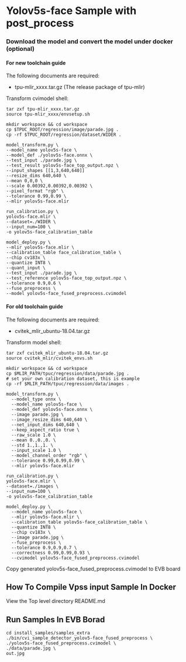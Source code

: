 # Yolov5s-face Sample with post_process

### Download the model and convert the model under docker (optional)
#### For new toolchain guide
The following documents are required:
* tpu-mlir_xxxx.tar.gz (The release package of tpu-mlir)

Transform cvimodel shell:
``` shell
tar zxf tpu-mlir_xxxx.tar.gz
source tpu-mlir_xxxx/envsetup.sh

mkdir workspace && cd workspace
cp $TPUC_ROOT/regression/image/parade.jpg .
cp -rf $TPUC_ROOT/regression/dataset/WIDER .

model_transform.py \
--model_name yolov5s-face \
--model_def ./yolov5s-face.onnx \
--test_input ./parade.jpg \
--test_result yolov5s-face_top_output.npz \
--input_shapes [[1,3,640,640]]
--resize_dims 640,640 \
--mean 0,0,0 \
--scale 0.00392,0.00392,0.00392 \
--pixel_format "rgb" \
--tolerance 0.99,0.99 \
--mlir yolov5s-face.mlir

run_calibration.py \
yolov5s-face.mlir \
--dataset=./WIDER \
--input_num=100 \
-o yolov5s-face_calibration_table

model_deploy.py \
--mlir yolov5s-face.mlir \
--calibration_table face_calibration_table \
--chip cv183x \
--quantize INT8 \
--quant_input \
--test_input ./parade.jpg \
--test_reference yolov5s-face_top_output.npz \
--tolerance 0.9,0.6 \
--fuse_preprocess \
--model yolov5s-face_fused_preprocess.cvimodel
```

#### For old toolchain guide
The following documents are required:

* cvitek_mlir_ubuntu-18.04.tar.gz

Transform model shell:
``` shell
tar zxf cvitek_mlir_ubuntu-18.04.tar.gz
source cvitek_mlir/cvitek_envs.sh

mkdir workspace && cd workspace
cp $MLIR_PATH/tpuc/regression/data/parade.jpg .
# set your own calibration dataset, this is example
cp -rf $MLIR_PATH/tpuc/regression/data/images . 

model_transform.py \
  --model_type onnx \
  --model_name yolov5s-face \
  --model_def yolov5s-face.onnx \
  --image parade.jpg \
  --image_resize_dims 640,640 \
  --net_input_dims 640,640 \
  --keep_aspect_ratio true \
  --raw_scale 1.0 \
  --mean 0.,0.,0. \
  --std 1.,1.,1. \
  --input_scale 1.0 \
  --model_channel_order "rgb" \
  --tolerance 0.99,0.99,0.99 \
  --mlir yolov5s-face.mlir

run_calibration.py \
yolov5s-face.mlir \
--dataset=./images \
--input_num=100 \
-o yolov5s-face_calibration_table

model_deploy.py \
  --model_name yolov5s-face \
  --mlir yolov5s-face.mlir \
  --calibration_table yolov5s-face_calibration_table \
  --quantize INT8 \
  --chip cv183x \
  --image parade.jpg \
  --fuse_preprocess \
  --tolerance 0.9,0.9,0.7 \
  --correctness 0.99,0.99,0.93 \
  --cvimodel yolov5s-face_fused_preprocess.cvimodel  
```

Copy generated yolov5s-face_fused_preprocess.cvimodel to EVB board

## How To Compile Vpss input Sample In Docker
View the Top level directory README.md

## Run Samples In EVB Borad
```
cd install_samples/samples_extra
./bin/cvi_sample_detector_yolov5-face_fused_preprocess \
./yolov5s-face_fused_preprocess.cvimodel \
./data/parade.jpg \
out.jpg
```
